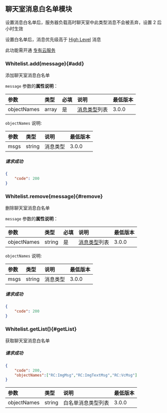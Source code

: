 ## 聊天室消息白名单模块

设置消息白名单后，服务器负载高时聊天室中此类型消息不会被丢弃，设置 2 后小时生效

设置白名单后，消息优先级高于 [High Level](../demotion.md#demotion) 消息

此功能需开通 [专有云服务](http://www.rongcloud.cn/deployment#proprietary-cloud)

### Whitelist.add(message){#add}

添加聊天室消息白名单

`message` 参数的**属性说明**：

| 参数   	 |	类型		| 必填	| 说明 							|最低版本		|
| :----------|:--------	|:-----	|:------------------------------|:-------- |
|	objectNames |	array	|	是 	| [消息类型](../../GLOSSARY.md#message)列表 | 3.0.0 |

`objectNames` 说明:

| 参数   	 |	类型		| 说明 							|最低版本		|
| :----------|:--------	|:------------------------------|:-------- |
|	msgs 		 |	string	| 消息类型				| 3.0.0|

##### 请求成功

```json
{
    "code": 200
}
```

### Whitelist.remove(message){#remove}

删除聊天室消息白名单

`message` 参数的**属性说明**：

| 参数   	 |	类型		| 必填	| 说明 							|最低版本		|
| :----------|:--------	|:-----	|:------------------------------|:-------- |
|	objectNames	 |	string	|	是 	| [消息类型](../../GLOSSARY.md#message)列表 						| 3.0.0 |

`objectNames` 说明:

| 参数   	 |	类型		| 说明 							|最低版本		|
| :----------|:--------	|:------------------------------|:-------- |
|	msgs 		 |	string	| 消息类型				| 3.0.0|

##### 请求成功

```json
{
    "code": 200
}
```
### Whitelist.getList(){#getList}

获取聊天室消息白名单

##### 请求成功

```json
{
	"code": 200,
	"objectNames":["RC:ImgMsg","RC:ImgTextMsg","RC:VcMsg"]
}
```

| 参数   	 |	类型		| 说明 							|最低版本		|
| :----------|:--------	|:------------------------------|:-------- |
|	objectNames |	string	| 	白名单消息类型列表			| 3.0.0 |
